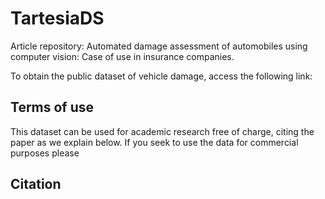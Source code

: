 # TartesiaDS
Article repository: Automated damage assessment of automobiles using computer vision: Case of use in insurance companies.

To obtain the public dataset of vehicle damage, access the following link:

## Terms of use
This dataset can be used for academic research free of charge, citing the paper as we explain below. If you seek to use the data for commercial purposes please 

## Citation
